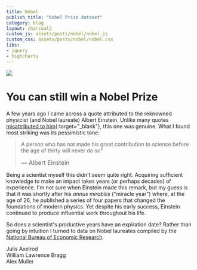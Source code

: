 ```yaml
---
title: Nobel
publish_title: "Nobel Prize dataset"
category: blog
layout: charcoal2
custom_js: assets/posts/nobel/nobel.js
custom_css: assets/posts/nobel/nobel.css
libs:
- jquery
- highcharts
---
```


<img class="banner" src="{{site.baseurl}}/assets/posts/nobel/medal_banner.jpg">

You can still win a Nobel Prize
==

A few years ago I came across a quote attributed to the reknowned physicist (and Nobel laureate) Albert Einstein. Unlike many quotes [misattributed to him](https://en.wikiquote.org/wiki/Albert_Einstein#Misattributed){:target="_blank"}, this one was genuine. What I found most striking was its pessimistic tone: 

> A person who has not made his great contribution to science before the age of thirty will never do so" 
> 
> <span style="font-size: 1rem">&mdash; Albert Einstein</span>

Being a scientist myself this didn't seem quite right. Acquiring sufficient knowledge to make an impact takes years (or perhaps decades) of experience. I'm not sure when Einstein made this remark, but my guess is that it was shortly after his _annus mirabilis_ ("miracle year") where, at the age of 26, he published a series of four papers that changed the foundations of modern physics. Yet despite his early success, Einstein continued to produce influential work throughout his life.

So does a scientist's productive years have an expiration date? Rather than going by intuition I turned to data on Nobel laureates compiled by the [National Bureau of Economic Research](http://www.pnas.org/content/108/47/18910).

<div id="container1"></div>
Julis Axelrod
<br/>
<div id="container2"></div>
William Lawrence Bragg
<br/>
<div id="container3"></div>
Alex Muller